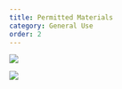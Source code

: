 ```yaml
---
title: Permitted Materials
category: General Use
order: 2
---
```


![](//matthewbaykenney.github.io/cmac-three-d-printer/load_right.jpg)

![](//matthewbaykenney.github.io/cmac-three-d-printer/back2.jpg)